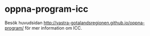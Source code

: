 
# oppna-program-icc

Besök huvudsidan http://vastra-gotalandsregionen.github.io/oppna-program/ för mer information om ICC.
  

